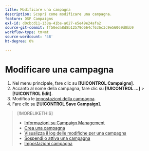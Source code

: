 ```yaml
---
title: Modificare una campagna
description: Scopri come modificare una campagna.
feature: DSP Campaigns
exl-id: d0cbcd11-138a-41be-a027-e5e49e24afa2
source-git-commit: ff50eda8d8b12579d664cf636c3c9e56069d8bb9
workflow-type: tm+mt
source-wordcount: '48'
ht-degree: 0%

---
```


# Modificare una campagna

1. Nel menu principale, fare clic su **[!UICONTROL Campaigns]**.
1. Accanto al nome della campagna, fare clic su **[!UICONTROL ...]** > **[!UICONTROL Edit]**.
1. Modifica le [impostazioni della campagna](campaign-settings.md).
1. Fare clic su **[!UICONTROL Save Campaign]**.

>[!MORELIKETHIS]
>
>* [Informazioni su Campaign Management](campaign-about.md)
>* [Crea una campagna](campaign-create.md)
>* [Visualizza il log delle modifiche per una campagna](campaign-change-log.md)
>* [Sospendi o attiva una campagna](campaign-pause-activate.md)
>* [Impostazioni campagna](campaign-settings.md)
